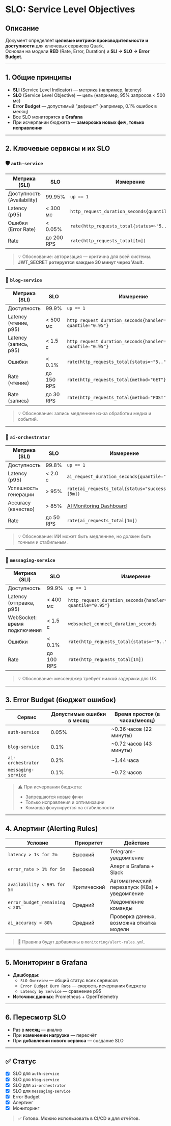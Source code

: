 ﻿# SLO: Service Level Objectives

## Описание
Документ определяет **целевые метрики производительности и доступности** для ключевых сервисов Quark.  
Основан на модели **RED** (Rate, Error, Duration) и **SLI → SLO → Error Budget**.

---

## 1. Общие принципы

- **SLI** (Service Level Indicator) — метрика (например, latency)
- **SLO** (Service Level Objective) — цель (например, 95% запросов < 500 мс)
- **Error Budget** — допустимый "дефицит" (например, 0.1% ошибок в месяц)
- Все SLO мониторятся в **Grafana**
- При исчерпании бюджета — **заморозка новых фич, только исправления**

---

## 2. Ключевые сервисы и их SLO

### 🛡️ `auth-service`
| Метрика (SLI) | SLO | Измерение |
|---------------|-----|-----------|
| Доступность (Availability) | 99.95% | `up == 1` |
| Latency (p95) | < 300 мс | `http_request_duration_seconds{quantile="0.95"}` |
| Ошибки (Error Rate) | < 0.05% | `rate(http_requests_total{status=~"5.."}[5m])` |
| Rate | до 200 RPS | `rate(http_requests_total[1m])` |

> 💡 Обоснование: авторизация — критична для всей системы. **JWT_SECRET ротируется каждые 30 минут через Vault.**

---

### 📝 `blog-service`
| Метрика (SLI) | SLO | Измерение |
|---------------|-----|-----------|
| Доступность | 99.9% | `up == 1` |
| Latency (чтение, p95) | < 500 мс | `http_request_duration_seconds{handler="getPosts", quantile="0.95"}` |
| Latency (запись, p95) | < 1.5 с | `http_request_duration_seconds{handler="createPost", quantile="0.95"}` |
| Ошибки | < 0.1% | `rate(http_requests_total{status=~"5.."}[5m])` |
| Rate (чтение) | до 150 RPS | `rate(http_requests_total{method="GET"}[1m])` |
| Rate (запись) | до 30 RPS | `rate(http_requests_total{method="POST"}[1m])` |

> 💡 Обоснование: запись медленнее из-за обработки медиа и событий.

---

### 🤖 `ai-orchestrator`
| Метрика (SLI) | SLO | Измерение |
|---------------|-----|-----------|
| Доступность | 99.8% | `up == 1` |
| Latency (p95) | < 2.0 с | `ai_request_duration_seconds{quantile="0.95"}` |
| Успешность генерации | > 95% | `rate(ai_requests_total{status="success"}[5m])` |
| Accuracy (качество) | > 85% | [AI Monitoring Dashboard](./monitoring.md) |
| Rate | до 50 RPS | `rate(ai_requests_total[1m])` |

> 💡 Обоснование: ИИ может быть медленнее, но должен быть точным и стабильным.

---

### 💬 `messaging-service`
| Метрика (SLI) | SLO | Измерение |
|---------------|-----|-----------|
| Доступность | 99.9% | `up == 1` |
| Latency (отправка, p95) | < 400 мс | `http_request_duration_seconds{handler="sendMessage", quantile="0.95"}` |
| WebSocket: время подключения | < 1.5 с | `websocket_connect_duration_seconds` |
| Ошибки | < 0.1% | `rate(http_requests_total{status=~"5.."}[5m])` |
| Rate | до 100 RPS | `rate(http_requests_total[1m])` |

> 💡 Обоснование: мессенджер требует низкой задержки для UX.

---

## 3. Error Budget (бюджет ошибок)

| Сервис | Допустимые ошибки в месяц | Время простоя (в часах/месяц) |
|-------|----------------------------|-------------------------------|
| `auth-service` | 0.05% | ~0.36 часов (22 минуты) |
| `blog-service` | 0.1% | ~0.72 часов (43 минуты) |
| `ai-orchestrator` | 0.2% | ~1.44 часа |
| `messaging-service` | 0.1% | ~0.72 часов |

> ⚠️ При исчерпании бюджета:
> - Запрещаются новые фичи
> - Только исправления и оптимизации
> - Команда фокусируется на стабильности

---

## 4. Алертинг (Alerting Rules)

| Условие | Приоритет | Действие |
|--------|----------|---------|
| `latency > 1s for 2m` | Высокий | Telegram-уведомление |
| `error_rate > 1% for 5m` | Высокий | Алерт в Grafana + Slack |
| `availability < 99% for 5m` | Критический | Автоматический перезапуск (K8s) + уведомление |
| `error_budget_remaining < 20%` | Средний | Уведомление команды |
| `ai_accuracy < 80%` | Средний | Проверка данных, возможна откатка модели |

> 🔧 Правила будут добавлены в `monitoring/alert-rules.yml`.

---

## 5. Мониторинг в Grafana

- **Дашборды**:
  - `SLO Overview` — общий статус всех сервисов
  - `Error Budget Burn Rate` — скорость исчерпания бюджета
  - `Latency by Service` — сравнение p95
- **Источник данных**: Prometheus + OpenTelemetry

---

## 6. Пересмотр SLO
- Раз в **месяц** — анализ
- При **изменении нагрузки** — пересчёт
- При **добавлении нового сервиса** — создание SLO

---

## ✅ Статус
- [x] SLO для `auth-service`
- [x] SLO для `blog-service`
- [x] SLO для `ai-orchestrator`
- [x] SLO для `messaging-service`
- [x] Error Budget
- [x] Алертинг
- [x] Мониторинг

> ✅ **Готово. Можно использовать в CI/CD и для отчётов.**